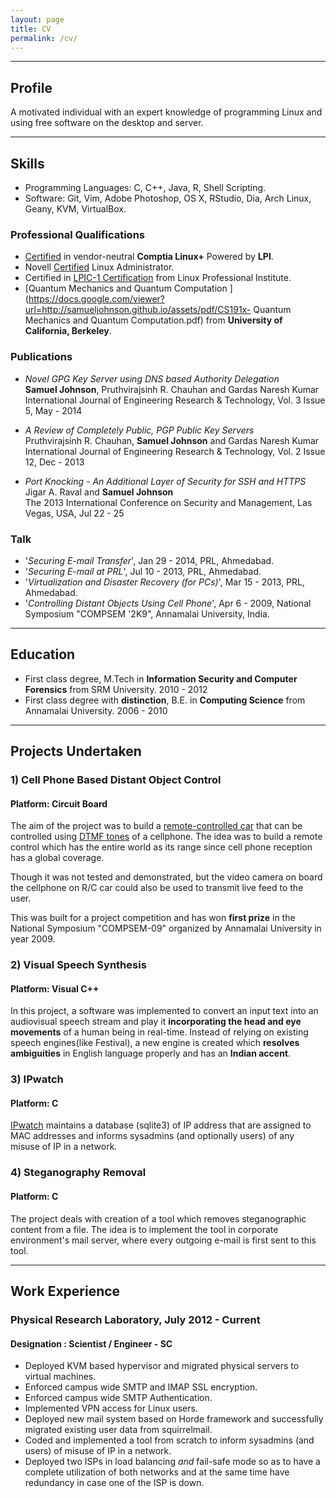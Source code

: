 ```yaml
---
layout: page
title: CV
permalink: /cv/
---
```


----

## Profile

A motivated individual with an expert knowledge of programming Linux and using
free software on the desktop and server.

----

## Skills

  * Programming Languages: C, C++, Java, R, Shell Scripting.
  * Software: Git, Vim, Adobe Photoshop, OS X, RStudio, Dia, Arch Linux, Geany, KVM, VirtualBox.

### Professional Qualifications

  * [Certified](https://www.certmetrics.com/comptia/public/verification.aspx?code=LXRG9Z8K6LFE1RV4) in vendor-neutral **Comptia Linux+** Powered by **LPI**.
  * Novell [Certified](https://docs.google.com/viewer?url=https://samueljohnson.github.io/assets/pdf/SamuelJohnson_NCLA_ECR.pdf) Linux Administrator.
  * Certified in [LPIC-1 Certification](/assets/img/LPI%20LPIC-1.jpg) from Linux Professional Institute.
  * [Quantum Mechanics and Quantum Computation ](https://docs.google.com/viewer?url=http://samueljohnson.github.io/assets/pdf/CS191x- Quantum Mechanics and Quantum Computation.pdf) from **University of California, Berkeley**.

### Publications

  * *Novel GPG Key Server using DNS based Authority Delegation*
<br> **Samuel Johnson**, Pruthvirajsinh R. Chauhan and Gardas Naresh Kumar
<br> International Journal of Engineering Research & Technology, Vol. 3 Issue 5, May - 2014

  * *A Review of Completely Public, PGP Public Key Servers*
<br> Pruthvirajsinh R. Chauhan, **Samuel Johnson** and Gardas Naresh Kumar
<br> International Journal of Engineering Research & Technology, Vol. 2 Issue 12, Dec - 2013

  * *Port Knocking - An Additional Layer of Security for SSH and HTTPS*
<br> Jigar A. Raval and **Samuel Johnson**
<br> The 2013 International Conference on Security and Management, Las Vegas, USA, Jul 22 - 25

### Talk

  * '*Securing E-mail Transfer*', Jan 29 - 2014, PRL, Ahmedabad.
  *  '*Securing E-mail at PRL*', Jul 10 - 2013, PRL, Ahmedabad.
  * '*Virtualization and Disaster Recovery (for PCs)*', Mar 15 - 2013, PRL, Ahmedabad.
  * '*Controlling Distant Objects Using Cell Phone*', Apr 6 - 2009, National Symposium "COMPSEM '2K9", Annamalai University, India.

----

## Education

  * First class degree, M.Tech in **Information Security and Computer Forensics** from SRM University. 2010 - 2012
  * First class degree with **distinction**, B.E. in **Computing Science** from Annamalai University. 2006 - 2010

----

## Projects Undertaken

### 1) Cell Phone Based Distant Object Control

#### Platform: Circuit Board

The aim of the project was to build a [remote-controlled car](/assets/img/13032009263.jpg) that can be controlled
using [DTMF tones](http://en.wikipedia.org/wiki/Dual-tone_multi-frequency_signaling)
of a cellphone. The idea was to build a remote control which has the 
entire world as its range since cell phone reception has a global coverage.

Though it was not tested and demonstrated, but the video camera on board
the cellphone on R/C car could also be used to transmit live feed to the user.

This was built for a project competition and has won **first prize** in the National Symposium "COMPSEM-09"
organized by Annamalai University in year 2009.

### 2) Visual Speech Synthesis

#### Platform: Visual C++

In this project, a software was implemented to convert an
input text into an audiovisual speech stream and play it **incorporating the
head and eye movements** of a human being in real-time. Instead of relying on
existing speech engines(like Festival), a new engine is created which
**resolves ambiguities** in English language properly and has an **Indian
accent**.

### 3) IPwatch

#### Platform: C

[IPwatch](https://github.com/samueljohnson/IPwatch/blob/master/ipwatch.c) maintains a database (sqlite3) of IP address that are assigned to MAC addresses and informs sysadmins (and optionally users) of any misuse of IP in a network.

### 4) Steganography Removal

#### Platform: C

The project deals with creation of a tool which removes steganographic content
from a file. The idea is to implement the tool in corporate environment's mail server,
where every outgoing e-mail is first sent to this tool.

----

## Work Experience

### Physical Research Laboratory, July 2012 - Current

#### Designation : Scientist / Engineer - SC

  * Deployed KVM based hypervisor and migrated physical servers to virtual machines.
  * Enforced campus wide SMTP and IMAP SSL encryption.
  * Enforced campus wide SMTP Authentication.
  * Implemented VPN access for Linux users.
  * Deployed new mail system based on Horde framework and successfully migrated existing user data from squirrelmail.
  * Coded and implemented a tool from scratch to inform sysadmins (and users) of misuse of IP in a network.
  * Deployed two ISPs in load balancing *and* fail-safe mode so as to have a complete
utilization of both networks and at the same time have redundancy in case one of the ISP is down.

